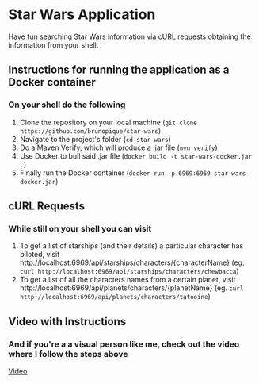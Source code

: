 # Star Wars Application

Have fun searching Star Wars information via cURL requests obtaining the information from your shell.

## Instructions for running the application as a Docker container

### On your shell do the following

1. Clone the repository on your local machine (`git clone https://github.com/brunopique/star-wars`)
2. Navigate to the project's folder (`cd star-wars`)
3. Do a Maven Verify, which will produce a .jar file (`mvn verify`)
4. Use Docker to buil said .jar file (`docker build -t star-wars-docker.jar .`)
5. Finally run the Docker container (`docker run -p 6969:6969 star-wars-docker.jar`)

## cURL Requests

### While still on your shell you can visit

1. To get a list of starships (and their details) a particular character has piloted, visit http://localhost:6969/api/starships/characters/{characterName}
(eg. `curl http://localhost:6969/api/starships/characters/chewbacca`)
2. To get a list of all the characters names from a certain planet, visit http://localhost:6969/api/planets/characters/{planetName}
(eg. `curl http://localhost:6969/api/planets/characters/tatooine`)

## Video with Instructions

### And if you're a a visual person like me, check out the video where I follow the steps above

[Video](https://youtu.be/aXkrpRkPV9U )

